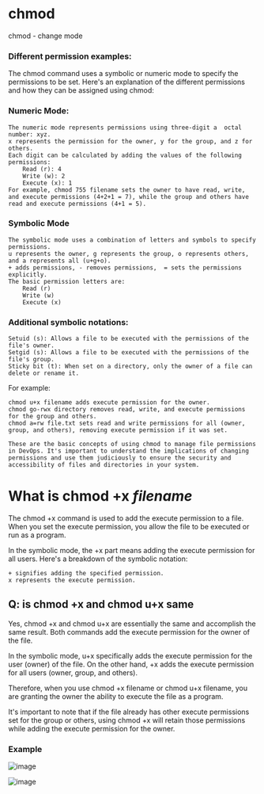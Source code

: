 # chmod
chmod - change mode

### Different permission examples: 
The chmod command uses a symbolic or numeric mode to specify the permissions to be set. Here's an explanation of the different permissions and how they can be assigned using chmod:

### Numeric Mode:

    The numeric mode represents permissions using three-digit a  octal number: xyz.
    x represents the permission for the owner, y for the group, and z for others.
    Each digit can be calculated by adding the values of the following permissions:
        Read (r): 4
        Write (w): 2
        Execute (x): 1
    For example, chmod 755 filename sets the owner to have read, write, and execute permissions (4+2+1 = 7), while the group and others have read and execute permissions (4+1 = 5).
    
### Symbolic Mode 

    The symbolic mode uses a combination of letters and symbols to specify permissions.
    u represents the owner, g represents the group, o represents others, and a represents all (u+g+o).
    + adds permissions, - removes permissions,  = sets the permissions explicitly.
    The basic permission letters are:
        Read (r)
        Write (w)
        Execute (x)
        
 ###   Additional symbolic notations:

    Setuid (s): Allows a file to be executed with the permissions of the file's owner.
    Setgid (s): Allows a file to be executed with the permissions of the file's group.
    Sticky bit (t): When set on a directory, only the owner of a file can delete or rename it.

For example:

    chmod u+x filename adds execute permission for the owner.
    chmod go-rwx directory removes read, write, and execute permissions for the group and others.
    chmod a=rw file.txt sets read and write permissions for all (owner, group, and others), removing execute permission if it was set.

    These are the basic concepts of using chmod to manage file permissions in DevOps. It's important to understand the implications of changing permissions and use them judiciously to ensure the security and accessibility of files and directories in your system.
 

# What  is chmod +x _filename_

The chmod +x command is used to add the execute permission to a file. When you set the execute permission, you allow the file to be executed or run as a program.

In the symbolic mode, the +x part means adding the execute permission for all users. Here's a breakdown of the symbolic notation:

    + signifies adding the specified permission.
    x represents the execute permission.

## Q: is chmod +x and chmod u+x same

Yes, chmod +x and chmod u+x are essentially the same and accomplish the same result. Both commands add the execute permission for the owner of the file.

In the symbolic mode, u+x specifically adds the execute permission for the user (owner) of the file. On the other hand, +x adds the execute permission for all users (owner, group, and others).

Therefore, when you use chmod +x filename or chmod u+x filename, you are granting the owner the ability to execute the file as a program.

It's important to note that if the file already has other execute permissions set for the group or others, using chmod +x will retain those permissions while adding the execute permission for the owner.


### Example
![image](https://github.com/TauqeerAhmad5201/chmod/assets/68806440/eb95ed63-c6c3-4511-94e1-ca38d7127382)

![image](https://github.com/TauqeerAhmad5201/chmod/assets/68806440/5dfa5f67-330c-41f5-9bd3-02359fcdee93)


